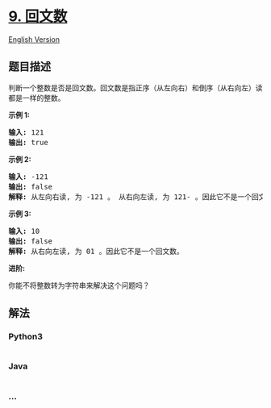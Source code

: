 # [9. 回文数](https://leetcode-cn.com/problems/palindrome-number)

[English Version](/solution/0000-0099/0009.Palindrome%20Number/README_EN.md)

## 题目描述
<!-- 这里写题目描述 -->
<p>判断一个整数是否是回文数。回文数是指正序（从左向右）和倒序（从右向左）读都是一样的整数。</p>

<p><strong>示例 1:</strong></p>

<pre><strong>输入:</strong> 121
<strong>输出:</strong> true
</pre>

<p><strong>示例&nbsp;2:</strong></p>

<pre><strong>输入:</strong> -121
<strong>输出:</strong> false
<strong>解释:</strong> 从左向右读, 为 -121 。 从右向左读, 为 121- 。因此它不是一个回文数。
</pre>

<p><strong>示例 3:</strong></p>

<pre><strong>输入:</strong> 10
<strong>输出:</strong> false
<strong>解释:</strong> 从右向左读, 为 01 。因此它不是一个回文数。
</pre>

<p><strong>进阶:</strong></p>

<p>你能不将整数转为字符串来解决这个问题吗？</p>



## 解法
<!-- 这里可写通用的实现逻辑 -->


<!-- tabs:start -->

### **Python3**
<!-- 这里可写当前语言的特殊实现逻辑 -->

```python

```

### **Java**
<!-- 这里可写当前语言的特殊实现逻辑 -->

```java

```

### **...**
```

```

<!-- tabs:end -->